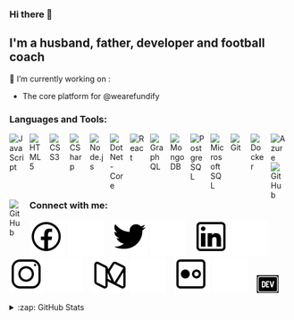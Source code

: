 ### Hi there 👋

<!--
**AndrewAllison/andrewallison** is a ✨ _special_ ✨ repository because its `README.md` (this file) appears on your GitHub profile.

Here are some ideas to get you started:

- 🔭 I’m currently working on ...
- 🌱 I’m currently learning ...
- 👯 I’m looking to collaborate on ...
- 🤔 I’m looking for help with ...
- 💬 Ask me about ...
- 📫 How to reach me: ...
- 😄 Pronouns: ...
- ⚡ Fun fact: ...
-->

## I'm a husband, father, developer and football coach

🔭 I’m currently working on :
* The core platform for @wearefundify
### Languages and Tools:

[<img align="left" alt="JavaScript" width="26px" src="https://cdn.jsdelivr.net/gh/devicons/devicon/icons/javascript/javascript-original.svg" style="padding-right:10px;" />]()
[<img align="left" alt="HTML5" width="26px" src="https://cdn.jsdelivr.net/gh/devicons/devicon/icons/html5/html5-original.svg" style="padding-right:10px;" />]()
[<img align="left" alt="CSS3" width="26px" src="https://cdn.jsdelivr.net/gh/devicons/devicon/icons/css3/css3-original.svg" style="padding-right:10px;" />]()
[<img align="left" alt="CSharp" width="26px" src="https://cdn.jsdelivr.net/gh/devicons/devicon/icons/csharp/csharp-original.svg" style="padding-right:10px;" />]()
[<img align="left" alt="Node.js" width="26px" src="https://cdn.jsdelivr.net/gh/devicons/devicon/icons/nodejs/nodejs-original.svg" style="padding-right:10px;" />]()
[<img align="left" alt="DotNet-Core" width="26px" src="https://cdn.jsdelivr.net/gh/devicons/devicon/icons/dotnetcore/dotnetcore-original.svg" style="padding-right:10px;" />]()
[<img align="left" alt="React" width="26px" src="https://cdn.jsdelivr.net/gh/devicons/devicon/icons/react/react-original.svg" style="padding-right:10px;" />]()
[<img align="left" alt="GraphQL" width="26px" src="https://cdn.jsdelivr.net/gh/devicons/devicon/icons/graphql/graphql-plain.svg" style="padding-right:10px;" />]()
[<img align="left" alt="MongoDB" width="26px" src="https://cdn.jsdelivr.net/gh/devicons/devicon/icons/mongodb/mongodb-original.svg" style="padding-right:10px;" />]()
[<img align="left" alt="PostgreSQL" width="26px" src="https://cdn.jsdelivr.net/gh/devicons/devicon/icons/postgresql/postgresql-original.svg" style="padding-right:10px;" />]()
[<img align="left" alt="MicrosoftSQL" width="26px" src="https://cdn.jsdelivr.net/gh/devicons/devicon/icons/microsoftsqlserver/microsoftsqlserver-plain.svg" style="padding-right:10px;" />]()
[<img align="left" alt="Git" width="26px" src="https://cdn.jsdelivr.net/gh/devicons/devicon/icons/git/git-original.svg" style="padding-right:10px;" />]()
[<img align="left" alt="Docker" width="26px" src="https://cdn.jsdelivr.net/gh/devicons/devicon/icons/docker/docker-original.svg" style="padding-right:10px;" />]()
[<img align="left" alt="Azure" width="26px" src="https://cdn.jsdelivr.net/gh/devicons/devicon/icons/azure/azure-original.svg" style="padding-right:10px;" />]()
[<img align="left" alt="GitHub" width="26px" src="https://user-images.githubusercontent.com/3369400/139447912-e0f43f33-6d9f-45f8-be46-2df5bbc91289.png" style="padding-right:10px;" />](https://github.com/AndrewAllison/andrewallison/#gh-dark-mode-only)
[<img align="left" alt="GitHub" width="26px" src="https://user-images.githubusercontent.com/3369400/139448065-39a229ba-4b06-434b-bc67-616e2ed80c8f.png" style="padding-right:10px;" />](https://github.com/AndrewAllison/andrewallison/#gh-light-mode-only)

<br >
<br/>

### Connect with me:

[![website](./img/icons8-facebook.svg)](https://www.facebook.com/andrew.allison.10/#gh-light-mode-only)
[![website](./img/icons8-facebook_light.svg)](https://www.facebook.com/andrew.allison.10/#gh-dark-mode-only)
&nbsp;&nbsp;
[![website](./img/icons8-twitter.svg)](https://twitter.com/AndrewAllison#gh-light-mode-only)
[![website](./img/icons8-twitter_light.svg)](https://twitter.com/AndrewAllison#gh-dark-mode-only)
&nbsp;&nbsp;
[![website](./img/icons8-linkedin.svg)](https://www.linkedin.com/in/andrewallison0411/#gh-light-mode-only)
[![website](./img/icons8-linkedin_light.svg)](https://www.linkedin.com/in/andrewallison0411/#gh-dark-mode-only)
&nbsp;&nbsp;
[![website](./img/icons8-instagram-old.svg)](https://www.instagram.com/andrewallison/#gh-light-mode-only)
[![website](./img/icons8-instagram-old_light.svg)](https://www.instagram.com/andrewallison/#gh-dark-mode-only)
&nbsp;&nbsp;
[![website](./img/icons8-medium-old.svg)](https://medium.com/@andrewallison#gh-light-mode-only)
[![website](./img/icons8-medium-old_light.svg)](https://medium.com/@andrewallison/#gh-dark-mode-only)
&nbsp;&nbsp;
[![website](./img/icons8-flickr.svg)](https://www.flickr.com/photos/8462033@N06/#gh-light-mode-only)
[![website](./img/icons8-flickr_light.svg)](https://www.flickr.com/photos/8462033@N06/#gh-dark-mode-only)
&nbsp;&nbsp;
[![website](./img/dev-to.png)](https://dev.to/andrewallison)

<details>
  <summary>:zap: GitHub Stats</summary>

  <img align="left" alt="Andrew Allison's GitHub Stats" src="https://github-readme-stats.vercel.app/api?username=AndrewAllison&show_icons=true&hide_border=false&title_color=ff652f&icon_color=FFE400&bg_color=09131B&text_color=ffffff&border_color=0c1a25" />

</details>

[flickr]: https://www.flickr.com/photos/8462033@N06/
[twitter]: https://twitter.com/AndrewAllison
[instagram]: https://instagram.com/AndrewAllison
[linkedin]: https://linkedin.com/in/codeSTACKr